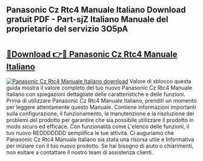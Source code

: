 ## Panasonic Cz Rtc4 Manuale Italiano Download gratuit PDF - Part-sjZ Italiano Manuale del proprietario del servizio 3O5pA

# <h2><a href="http://dfggauo.blite.top/?on=Panasonic+Cz+Rtc4+Manuale+Italiano">🔗Download 👉🔴 Panasonic Cz Rtc4 Manuale Italiano</a></h2>

[![Panasonic Cz Rtc4 Manuale Italiano download](https://i.imgur.com/lujVjoI.png)](http://dfggauo.blite.top/?on=Panasonic+Cz+Rtc4+Manuale+Italiano)
Valore di sblocco questa guida mostra il valore completo del tuo nuovo Panasonic Cz Rtc4 Manuale Italiano con spiegazioni dettagliate delle caratteristiche e delle funzioni. Prima di utilizzare Panasonic Cz Rtc4 Manuale Italiano, prenditi un momento per leggere attentamente questo Manuale. Contiene informazioni importanti sulla configurazione, il funzionamento, la manutenzione e la risoluzione dei problemi del prodotto per garantire che sia possibile utilizzare il prodotto in modo sicuro ed efficace. Con funzionalità come L'elenco delle funzioni, il tuo nuovo REDDDDDDD semplifica le tue attività. Ci auguriamo che Panasonic Cz Rtc4 Manuale Italiano sia stata una risorsa utile e Informativa per iniziare con il tuo nuovo prodotto. Se hai bisogno di aiuto o chiarimenti, non esitare a contattare il nostro team di assistenza clienti.
